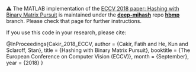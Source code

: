 :warning: The MATLAB implementation of the [ECCV 2018 paper: Hashing with Binary Matrix Pursuit](http://openaccess.thecvf.com/content_ECCV_2018/html/Fatih_Cakir_Hashing_with_Binary_ECCV_2018_paper.html) is maintained under the **[deep-mihash](https://github.com/fcakir/deep-mihash)** repo **[hbmp](https://github.com/fcakir/deep-mihash/tree/hbmp)** branch. 
Please check that page for further instructions. 

If you use this code in your research, please cite:

@InProceedings{Cakir_2018_ECCV,
author = {Cakir, Fatih and He, Kun and Sclaroff, Stan},
title = {Hashing with Binary Matrix Pursuit},
booktitle = {The European Conference on Computer Vision (ECCV)},
month = {September},
year = {2018}
}

